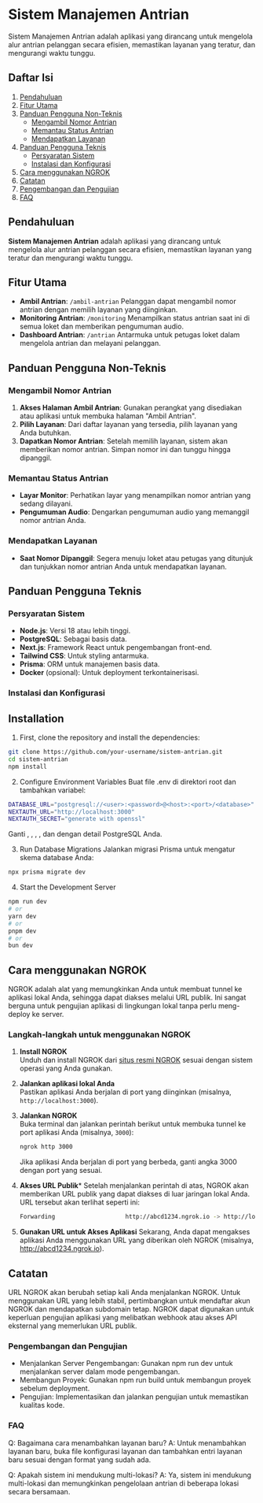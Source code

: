 # Sistem Manajemen Antrian

Sistem Manajemen Antrian adalah aplikasi yang dirancang untuk mengelola alur antrian pelanggan secara efisien, memastikan layanan yang teratur, dan mengurangi waktu tunggu.


## Daftar Isi

1. [Pendahuluan](#pendahuluan)
2. [Fitur Utama](#fitur-utama)
3. [Panduan Pengguna Non-Teknis](#panduan-pengguna-non-teknis)
   - [Mengambil Nomor Antrian](#mengambil-nomor-antrian)
   - [Memantau Status Antrian](#memantau-status-antrian)
   - [Mendapatkan Layanan](#mendapatkan-layanan)
4. [Panduan Pengguna Teknis](#panduan-pengguna-teknis)
   - [Persyaratan Sistem](#persyaratan-sistem)
   - [Instalasi dan Konfigurasi](#instalasi-dan-konfigurasi)
5. [Cara menggunakan NGROK](#cara-menggunakan-ngrok)
6. [Catatan](#catatan)
7. [Pengembangan dan Pengujian](#pengembangan-dan-pengujian)
8. [FAQ](#faq)
    

## Pendahuluan

**Sistem Manajemen Antrian** adalah aplikasi yang dirancang untuk mengelola alur antrian pelanggan secara efisien, memastikan layanan yang teratur dan mengurangi waktu tunggu.

## Fitur Utama

- **Ambil Antrian**: `/ambil-antrian` Pelanggan dapat mengambil nomor antrian dengan memilih layanan yang diinginkan.
- **Monitoring Antrian**: `/monitoring` Menampilkan status antrian saat ini di semua loket dan memberikan pengumuman audio.
- **Dashboard Antrian**: `/antrian` Antarmuka untuk petugas loket dalam mengelola antrian dan melayani pelanggan.

## Panduan Pengguna Non-Teknis

### Mengambil Nomor Antrian

1. **Akses Halaman Ambil Antrian**: Gunakan perangkat yang disediakan atau aplikasi untuk membuka halaman "Ambil Antrian".
2. **Pilih Layanan**: Dari daftar layanan yang tersedia, pilih layanan yang Anda butuhkan.
3. **Dapatkan Nomor Antrian**: Setelah memilih layanan, sistem akan memberikan nomor antrian. Simpan nomor ini dan tunggu hingga dipanggil.

### Memantau Status Antrian

- **Layar Monitor**: Perhatikan layar yang menampilkan nomor antrian yang sedang dilayani.
- **Pengumuman Audio**: Dengarkan pengumuman audio yang memanggil nomor antrian Anda.

### Mendapatkan Layanan

- **Saat Nomor Dipanggil**: Segera menuju loket atau petugas yang ditunjuk dan tunjukkan nomor antrian Anda untuk mendapatkan layanan.

## Panduan Pengguna Teknis

### Persyaratan Sistem

- **Node.js**: Versi 18 atau lebih tinggi.
- **PostgreSQL**: Sebagai basis data.
- **Next.js**: Framework React untuk pengembangan front-end.
- **Tailwind CSS**: Untuk styling antarmuka.
- **Prisma**: ORM untuk manajemen basis data.
- **Docker** (opsional): Untuk deployment terkontainerisasi.

### Instalasi dan Konfigurasi

## Installation

1. First, clone the repository and install the dependencies:

```bash
git clone https://github.com/your-username/sistem-antrian.git
cd sistem-antrian
npm install
```

2. Configure Environment Variables
Buat file .env di direktori root dan tambahkan variabel:
```bash
DATABASE_URL="postgresql://<user>:<password>@<host>:<port>/<database>"
NEXTAUTH_URL="http://localhost:3000"
NEXTAUTH_SECRET="generate with openssl"
```
Ganti <user>, <password>, <host>, <port>, dan <database> dengan detail PostgreSQL Anda.

3. Run Database Migrations
Jalankan migrasi Prisma untuk mengatur skema database Anda:

```bash
npx prisma migrate dev
```

4. Start the Development Server
```bash
npm run dev
# or
yarn dev
# or
pnpm dev
# or
bun dev
```

## Cara menggunakan NGROK

NGROK adalah alat yang memungkinkan Anda untuk membuat tunnel ke aplikasi lokal Anda, sehingga dapat diakses melalui URL publik. Ini sangat berguna untuk pengujian aplikasi di lingkungan lokal tanpa perlu meng-deploy ke server.

### Langkah-langkah untuk menggunakan NGROK

1. **Install NGROK**  
   Unduh dan install NGROK dari [situs resmi NGROK](https://ngrok.com/download) sesuai dengan sistem operasi yang Anda gunakan.

2. **Jalankan aplikasi lokal Anda**  
   Pastikan aplikasi Anda berjalan di port yang diinginkan (misalnya, `http://localhost:3000`).

3. **Jalankan NGROK**  
   Buka terminal dan jalankan perintah berikut untuk membuka tunnel ke port aplikasi Anda (misalnya, `3000`):

   ```bash
   ngrok http 3000
   ```
   Jika aplikasi Anda berjalan di port yang berbeda, ganti angka 3000 dengan port yang sesuai.

4. **Akses URL Publik***
   Setelah menjalankan perintah di atas, NGROK akan memberikan URL publik yang dapat diakses di luar jaringan lokal Anda. URL tersebut akan terlihat seperti ini:
   ```bash
   Forwarding                    http://abcd1234.ngrok.io -> http://localhost:3000
   ```
5. **Gunakan URL untuk Akses Aplikasi**
   Sekarang, Anda dapat mengakses aplikasi Anda menggunakan URL yang diberikan oleh NGROK (misalnya, http://abcd1234.ngrok.io).

## Catatan

URL NGROK akan berubah setiap kali Anda menjalankan NGROK. Untuk menggunakan URL yang lebih stabil, pertimbangkan untuk mendaftar akun NGROK dan mendapatkan subdomain tetap.
NGROK dapat digunakan untuk keperluan pengujian aplikasi yang melibatkan webhook atau akses API eksternal yang memerlukan URL publik.


### Pengembangan dan Pengujian

- Menjalankan Server Pengembangan: Gunakan npm run dev untuk menjalankan server dalam mode pengembangan.
- Membangun Proyek: Gunakan npm run build untuk membangun proyek sebelum deployment.
- Pengujian: Implementasikan dan jalankan pengujian untuk memastikan kualitas kode.

### FAQ

Q: Bagaimana cara menambahkan layanan baru?
A: Untuk menambahkan layanan baru, buka file konfigurasi layanan dan tambahkan entri layanan baru sesuai dengan format yang sudah ada.

Q: Apakah sistem ini mendukung multi-lokasi?
A: Ya, sistem ini mendukung multi-lokasi dan memungkinkan pengelolaan antrian di beberapa lokasi secara bersamaan.
